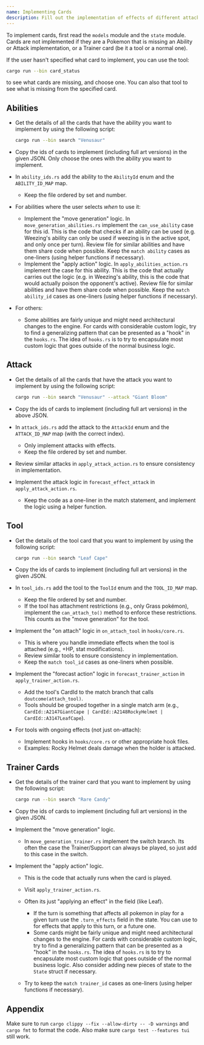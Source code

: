 ```yaml
---
name: Implementing Cards
description: Fill out the implementation of effects of different attacks, abilities, and trainer cards in this Pokemon TCG Pocket engine codebase.
---
```


To implement cards, first read the `models` module and the `state` module. Cards
are not implemented if they are a Pokemon that is missing an Ability or Attack implementation,
or a Trainer card (be it a tool or a normal one).

If the user hasn't specified what card to implement, you can use the tool:
  ```bash
  cargo run --bin card_status
  ```
to see what cards are missing, and choose one. You can also that tool
to see what is missing from the specified card.

## Abilities

- Get the details of all the cards that have the ability you want to implement by using the following script:

  ```bash
  cargo run --bin search "Venusaur"
  ```

- Copy the ids of cards to implement (including full art versions) in the given JSON. Only choose the ones with the ability you want to implement.
- In `ability_ids.rs` add the ability to the `AbilityId` enum and the `ABILITY_ID_MAP` map.
  - Keep the file ordered by set and number.
- For abilities where the user selects _when_ to use it:
  - Implement the "move generation" logic. In `move_generation_abilities.rs` implement the `can_use_ability` case for this id.
    This is the code that checks if an ability can be used (e.g. Weezing's ability can only be used if weezing is in the active spot, and only once per turn).
    Review file for similar abilities and have them share code when possible.
    Keep the `match ability` cases as one-liners (using helper functions if necessary).
  - Implement the "apply action" logic. In `apply_abilities_action.rs` implement the case for this ability.
    This is the code that actually carries out the logic (e.g. in Weezing's ability, this is the code that would actually poison the opponent's active).
    Review file for similar abilities and have them share code when possible.
    Keep the `match ability_id` cases as one-liners (using helper functions if necessary).
- For others:
  - Some abilities are fairly unique and might need architectural changes to the engine. For cards with considerable custom logic,
    try to find a generalizing pattern that can be presented as a "hook" in the `hooks.rs`. The idea of `hooks.rs` is to try to encapsulate
    most custom logic that goes outside of the normal business logic.


## Attack

- Get the details of all the cards that have the attack you want to implement by using the following script:

  ```bash
  cargo run --bin search "Venusaur" --attack "Giant Bloom"
  ```

- Copy the ids of cards to implement (including full art versions) in the above JSON.
- In `attack_ids.rs` add the attack to the `AttackId` enum and the `ATTACK_ID_MAP` map (with the correct index).
  - Only implement attacks with effects.
  - Keep the file ordered by set and number.
- Review similar attacks in `apply_attack_action.rs` to ensure consistency in implementation.
- Implement the attack logic in `forecast_effect_attack` in `apply_attack_action.rs`.
  - Keep the code as a one-liner in the match statement, and implement the logic using a helper function.

## Tool

- Get the details of the tool card that you want to implement by using the following script:

  ```bash
  cargo run --bin search "Leaf Cape"
  ```

- Copy the ids of cards to implement (including full art versions) in the given JSON.
- In `tool_ids.rs` add the tool to the `ToolId` enum and the `TOOL_ID_MAP` map.
  - Keep the file ordered by set and number.
  - If the tool has attachment restrictions (e.g., only Grass pokémon), implement the `can_attach_to()` method to enforce these restrictions. This counts as the "move generation" for the tool.
- Implement the "on attach" logic in `on_attach_tool` in `hooks/core.rs`.
  - This is where you handle immediate effects when the tool is attached (e.g., +HP, stat modifications).
  - Review similar tools to ensure consistency in implementation.
  - Keep the `match tool_id` cases as one-liners when possible.
- Implement the "forecast action" logic in `forecast_trainer_action` in `apply_trainer_action.rs`.
  - Add the tool's CardId to the match branch that calls `doutcome(attach_tool)`.
  - Tools should be grouped together in a single match arm (e.g., `CardId::A2147GiantCape | CardId::A2148RockyHelmet | CardId::A3147LeafCape`).
- For tools with ongoing effects (not just on-attach):
  - Implement hooks in `hooks/core.rs` or other appropriate hook files.
  - Examples: Rocky Helmet deals damage when the holder is attacked.

## Trainer Cards

- Get the details of the trainer card that you want to implement by using the following script:

  ```bash
  cargo run --bin search "Rare Candy"
  ```

- Copy the ids of cards to implement (including full art versions) in the given JSON.
- Implement the "move generation" logic.
  - In `move_generation_trainer.rs` implement the switch branch. Its often the case the Trainer/Support can always be played, so just add to this case in the switch.
- Implement the "apply action" logic.

  - This is the code that actually runs when the card is played.
  - Visit `apply_trainer_action.rs`.
  - Often its just "applying an effect" in the field (like Leaf).

    - If the turn is something that affects all pokemon in play for a given turn use
      the `.turn_effects` field in the state. You can use to for effects that apply to
      this turn, or a future one.
    - Some cards might be fairly unique and might need architectural changes to the engine. For cards with considerable custom logic,
      try to find a generalizing pattern that can be presented as a "hook" in the `hooks.rs`. The idea of `hooks.rs` is to try to encapsulate
      most custom logic that goes outside of the normal business logic. Also consider adding new
      pieces of state to the `State` struct if necessary.

  - Try to keep the `match trainer_id` cases as one-liners (using helper functions if necessary).

## Appendix

Make sure to run `cargo clippy --fix --allow-dirty -- -D warnings` and `cargo fmt` to format the code. Also make sure `cargo test --features tui` still work.